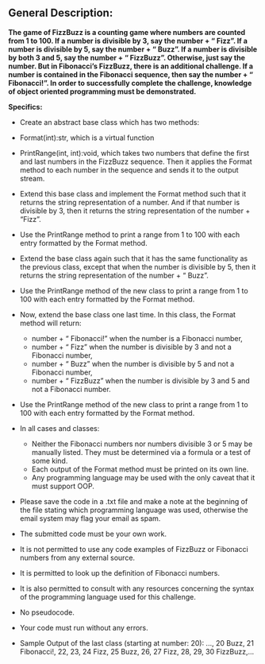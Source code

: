 ## General Description:

**The game of FizzBuzz is a counting game where numbers are counted from 1 to 100. If a number is divisible by 3,
say the number + “ Fizz”. If a number is divisible by 5, say the number + “ Buzz”. If a number is divisible by both 3
and 5, say the number + “ FizzBuzz”. Otherwise, just say the number. But in Fibonacci’s FizzBuzz, there is an
additional challenge. If a number is contained in the Fibonacci sequence, then say the number + “ Fibonacci!”. In
order to successfully complete the challenge, knowledge of object oriented programming must be demonstrated.**


**Specifics:**
- Create an abstract base class which has two methods:
 - Format(int):str, which is a virtual function
 - PrintRange(int, int):void, which takes two numbers that define the first and last numbers in the
FizzBuzz sequence. Then it applies the Format method to each number in the sequence and
sends it to the output stream.
- Extend this base class and implement the Format method such that it returns the string representation of
a number. And if that number is divisible by 3, then it returns the string representation of the number +
“Fizz”.
- Use the PrintRange method to print a range from 1 to 100 with each entry formatted by the Format
method.
- Extend the base class again such that it has the same functionality as the previous class, except that when
the number is divisible by 5, then it returns the string representation of the number + “ Buzz”.
- Use the PrintRange method of the new class to print a range from 1 to 100 with each entry formatted by
the Format method.
- Now, extend the base class one last time. In this class, the Format method will return:
  - number + “ Fibonacci!” when the number is a Fibonacci number,
  - number + “ Fizz” when the number is divisible by 3 and not a Fibonacci number,
  - number + “ Buzz” when the number is divisible by 5 and not a Fibonacci number,
  - number + “ FizzBuzz” when the number is divisible by 3 and 5 and not a Fibonacci number.
- Use the PrintRange method of the new class to print a range from 1 to 100 with each entry formatted by
the Format method.
- In all cases and classes:
  - Neither the Fibonacci numbers nor numbers divisible 3 or 5 may be manually listed. They must
be determined via a formula or a test of some kind.
  - Each output of the Format method must be printed on its own line.
  - Any programming language may be used with the only caveat that it must support OOP.
- Please save the code in a .txt file and make a note at the beginning of the file stating which programming
language was used, otherwise the email system may flag your email as spam.
- The submitted code must be your own work.
- It is not permitted to use any code examples of FizzBuzz or Fibonacci numbers from any external source.
- It is permitted to look up the definition of Fibonacci numbers.
- It is also permitted to consult with any resources concerning the syntax of the programming language
used for this challenge.
- No pseudocode.
- Your code must run without any errors.

- Sample Output of the last class (starting at number: 20):
..., 20 Buzz, 21 Fibonacci!, 22, 23, 24 Fizz, 25 Buzz, 26, 27 Fizz, 28, 29, 30 FizzBuzz,...
